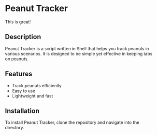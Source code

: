 # Peanut Tracker

This is great!

## Description

Peanut Tracker is a script written in Shell that helps you track peanuts in various scenarios. It is designed to be simple yet effective in keeping tabs on peanuts.

## Features

- Track peanuts efficiently
- Easy to use
- Lightweight and fast

## Installation

To install Peanut Tracker, clone the repository and navigate into the directory.
